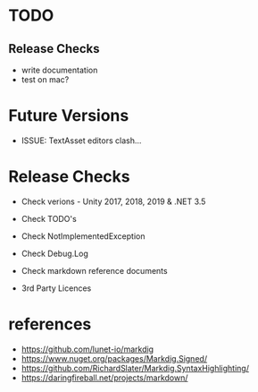 TODO
==============================================================================

## Release Checks

* write documentation
* test on mac?

Future Versions
==============================================================================

* ISSUE: TextAsset editors clash...


Release Checks
==============================================================================

* Check verions - Unity 2017, 2018, 2019 & .NET 3.5

* Check TODO's
* Check NotImplementedException
* Check Debug.Log
* Check markdown reference documents
* 3rd Party Licences


 
references
==============================================================================

* https://github.com/lunet-io/markdig
* https://www.nuget.org/packages/Markdig.Signed/
* https://github.com/RichardSlater/Markdig.SyntaxHighlighting/
* https://daringfireball.net/projects/markdown/


